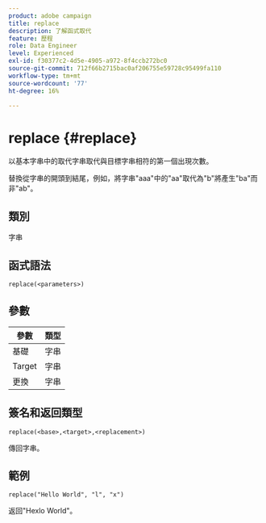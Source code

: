 ```yaml
---
product: adobe campaign
title: replace
description: 了解函式取代
feature: 歷程
role: Data Engineer
level: Experienced
exl-id: f30377c2-4d5e-4905-a972-8f4ccb272bc0
source-git-commit: 712f66b2715bac0af206755e59728c95499fa110
workflow-type: tm+mt
source-wordcount: '77'
ht-degree: 16%

---
```


# replace {#replace}

以基本字串中的取代字串取代與目標字串相符的第一個出現次數。

替換從字串的開頭到結尾，例如，將字串&quot;aaa&quot;中的&quot;aa&quot;取代為&quot;b&quot;將產生&quot;ba&quot;而非&quot;ab&quot;。

## 類別

字串

## 函式語法

`replace(<parameters>)`

## 參數

| 參數 | 類型 |
|-----------|--------------|
| 基礎 | 字串 |
| Target | 字串 |
| 更換 | 字串 |

## 簽名和返回類型

`replace(<base>,<target>,<replacement>)`

傳回字串。

## 範例

`replace("Hello World", "l", "x")`

返回&quot;Hexlo World&quot;。
